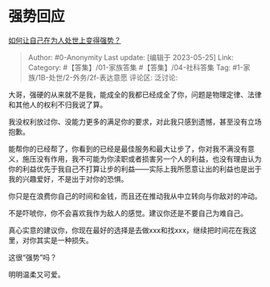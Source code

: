 # 强势回应
[如何让自己在为人处世上变得强势？](https://www.zhihu.com/question/435643935/answer/3043287839)

> Author: #0-Anonymity
> Last update: [编辑于 2023-05-25]
> Link:
> Category: #【答集】/01-家族答集 #【答集】/04-社科答集
> Tag: #1-家族/1B-处世/2-外务/2f-表达意愿
> 评论区:
> 泛讨论:

大哥，强硬的从来就不是我，能成全的我都已经成全了你，问题是物理定律、法律和其他人的权利不归我说了算。

我没权利放过你、没能力更多的满足你的要求，对此我只感到遗憾，甚至没有立场抱歉。

能帮你的已经帮了，你看到的已经是最佳服务和最大让步了，你对我不满没有意义，施压没有作用，我不可能为你渎职或者损害另一个人的利益，也没有理由认为你的利益优先于我自己不打算让步的利益——实际上我所愿意让出的利益也是出于我的兴趣爱好，不是出于对你的恐惧。

你只是在浪费你自己的时间和金钱，而且还在推动我从中立转向与你敌对的冲动。

不是吓唬你，你不会喜欢我作为敌人的感觉。建议你还是不要自己为难自己。

真心实意的建议你，你现在最好的选择是去做xxx和找xxx，继续把时间花在我这里，对你其实是一种损失。

这很“强势”吗？

明明温柔又可爱。
